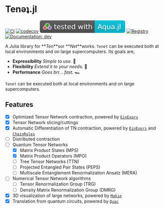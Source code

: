 # Tenǝʇ.jl

[![CI](https://github.com/bsc-quantic/Tenet.jl/actions/workflows/CI.yml/badge.svg)](https://github.com/bsc-quantic/Tenet.jl/actions/workflows/CI.yml)
[![codecov](https://codecov.io/github/bsc-quantic/Tenet.jl/branch/master/graph/badge.svg?token=011276A85K)](https://codecov.io/github/bsc-quantic/Tenet.jl)
[![Aqua QA](https://raw.githubusercontent.com/JuliaTesting/Aqua.jl/master/badge.svg)](https://github.com/JuliaTesting/Aqua.jl)
[![Registry](https://badgen.net/badge/registry/bsc-quantic/purple)](https://github.com/bsc-quantic/Registry)
[![Documentation: dev](https://img.shields.io/badge/docs-dev-blue.svg)](https://bsc-quantic.github.io/Tenet.jl/)

A Julia library for **_Ten_**sor **_Net_**works. `Tenet` can be executed both at local environments and on large supercomputers. Its goals are,

- **Expressibility** _Simple to use._ 👶
- **Flexibility** _Extend it to your needs._ 🔧
- **Performance** _Goes brr... fast._ 🏎️

`Tenet` can be executed both at local environments and on large supercomputers.

## Features

- [x] Optimized Tensor Network contraction, powered by [`EinExprs`](https://github.com/bsc-quantic/EinExprs.jl)
- [x] Tensor Network slicing/cuttings
- [x] Automatic Differentiation of TN contraction, powered by [`EinExprs`](https://github.com/bsc-quantic/EinExprs.jl) and [`ChainRules`](https://github.com/JuliaDiff/ChainRulesCore.jl)
- [ ] Distributed contraction
- [ ] Quantum Tensor Networks
  - [x] Matrix Product States (MPS)
  - [x] Matrix Product Operators (MPO)
  - [ ] Tree Tensor Networks (TTN)
  - [ ] Projected Entangled Pair States (PEPS)
  - [ ] Multiscale Entanglement Renormalization Ansatz (MERA)
- [ ] Numerical Tensor Network algorithms
  - [ ] Tensor Renormalization Group (TRG)
  - [ ] Density Matrix Renormalization Group (DMRG)
- [x] 3D visualization of large networks, powered by [`Makie`](https://github.com/MakieOrg/Makie.jl)
- [x] Translation from quantum circuits, powered by [`Quac`](https://github.com/bsc-quantic/Quac.jl)
